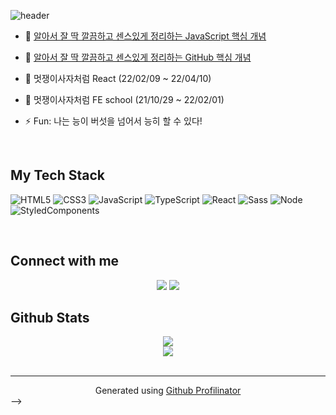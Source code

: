 <!-- <header align="center">
<img src="https://rishavanand.github.io/static/images/greetings.gif" align="center" style="width: 50%" />
</header>   -->
<!-- 
![header](https://capsule-render.vercel.app/api?type=waving&color=gradient&height=300&section=header&text=Hello%20World🍎%20&fontSize=70&animation=scaleIn&desc=I'm%20YEEUN%20AN&descAlign=60&descAlignY=60&theme=radical) -->

![header](https://capsule-render.vercel.app/api?type=waving&color=0:ed9d0b,100:f94001&height=200&section=header&text=Hello%20World🍎%20&fontSize=50&animation=fadeIn&desc=I'm%20YEEUN%20AN&descAlign=50&descAlignY=53&fontColor=ffffff&fontAlignY=36)
  

<!-- <div align="center"> 협업하기 좋은 개발자가 되기 위해 고민하고 노력합니다.
</div>   -->
  

- 📑 [알아서 잘 딱 깔끔하고 센스있게 정리하는 JavaScript 핵심 개념](https://ridibooks.com/books/2773000055)
- 📑 [알아서 잘 딱 깔끔하고 센스있게 정리하는 GitHub 핵심 개념](https://ridibooks.com/books/2773000054?_s=search&_q=%EC%95%8C%EC%95%84%EC%84%9C+%EC%9E%98+%EB%94%B1+%EA%B9%94%EB%81%94%ED%95%98%EA%B3%A0+%EC%84%BC%EC%8A%A4%EC%9E%88%EA%B2%8C+%EC%A0%95%EB%A6%AC%ED%95%98%EB%8A%94&_rdt_sid=search&_rdt_idx=0)
   
- 🌱 멋쟁이사자처럼 React (22/02/09 ~ 22/04/10)
- 🌱 멋쟁이사자처럼 FE school (21/10/29 ~ 22/02/01)

- ⚡ Fun: 나는 능이 버섯을 넘어서 능히 할 수 있다!  
  

<br/>  


## My Tech Stack 
![HTML5](https://img.shields.io/badge/-HTML5-F05032?style=for-the-badge&logo=html5&logoColor=ffffff)
![CSS3](https://img.shields.io/badge/-CSS3-007ACC?style=for-the-badge&logo=css3)
![JavaScript](https://img.shields.io/badge/-JavaScript-%23F7DF1C?style=for-the-badge&logo=javascript&logoColor=000000&labelColor=%23F7DF1C&color=%23FFCE5A)
![TypeScript](https://img.shields.io/badge/-TypeScript-007ACC?style=for-the-badge&logo=typescript&logoColor=ffffff)
![React](https://img.shields.io/badge/-React-222222?style=for-the-badge&logo=react)
![Sass](https://img.shields.io/badge/-Sass-ff69b4?style=for-the-badge&logo=sass)
![Node](https://img.shields.io/badge/-Nodejs-43853d?style=for-the-badge&logo=Node.js&logoColor=ffffff)
![StyledComponents](https://img.shields.io/badge/-StyledComponents-DB7093?style=for-the-badge&logo=styled-components&logoColor=white)

<br/>  


## Connect with me  

  
<div align="center">
<img src="https://img.shields.io/badge/velog-black?style=for-the-badge&logo=velog&logoColor=white"/>
<img src="https://img.shields.io/badge/github-grey?style=for-the-badge&logo=github&logoColor=white"/>
</div>  
  
  


## Github Stats  
<div align="center"><img src="https://github-readme-stats.vercel.app/api?username=yeeSilver&show_icons=true&count_private=true&hide_border=true" align="center" /></div>  

<div align="center"><img src="https://github-readme-stats.vercel.app/api/top-langs/?username=yeeSilver&hide_border=true&layout=compact" align="center" /></div>  

<br/>  



----
<div align="center">Generated using <a href="https://profilinator.rishav.dev/" target="_blank">Github Profilinator</a></div>

<!-- Here are some ideas to get you started:
- 👋
- 🔭 I’m currently working on ...
- 🌱 I’m currently learning ...
- 👯 I’m looking to collaborate on ...
- 🤔 I’m looking for help with ...
- 💬 Ask me about ...
- 📫 How to reach me: ...
- 😄 Pronouns: ...
- ⚡ Fun fact: ...
--> -->
